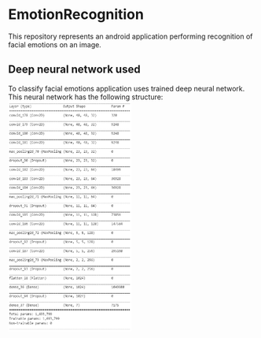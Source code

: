 # EmotionRecognition
This repository represents an android application performing recognition of facial emotions on an image.

## Deep neural network used
To classify facial emotions application uses trained deep neural network.
This neural network has the following structure:
<img src="/images/dnn_structure.png"  width="250" height="468">
